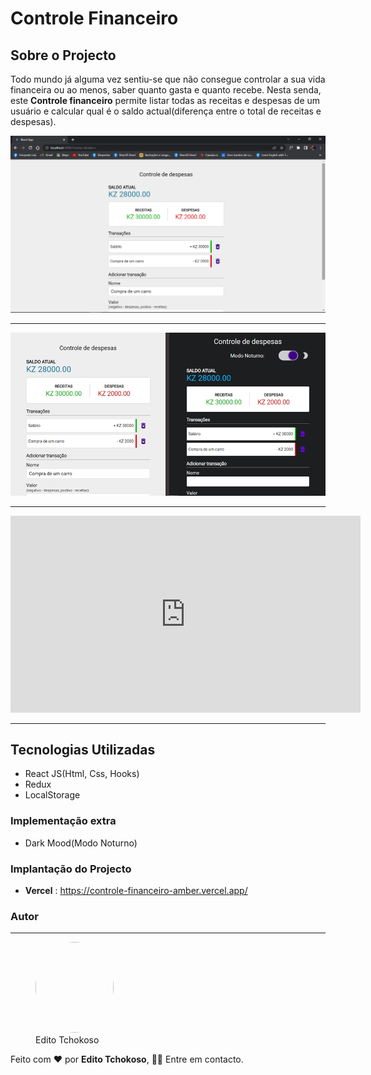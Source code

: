 # Controle Financeiro

## Sobre o Projecto
Todo mundo já alguma vez sentiu-se que não consegue controlar a sua vida financeira ou ao menos, saber quanto gasta e quanto recebe. Nesta senda, este **Controle financeiro** permite listar todas as receitas e despesas de um usuário e calcular qual é o saldo actual(diferença entre o total de receitas e despesas).

<img src='./src/assets/img/1 (1).png'>

***

<img src='./src/assets/img/1 (1)-horz.jpg'>

***

<iframe width="560" height="315" src="https://www.youtube.com/embed/P5RycnMEwhk"" frameborder="0" allowfullscreen></iframe>

***

## Tecnologias Utilizadas
* React JS(Html, Css, Hooks)
* Redux
* LocalStorage

### Implementação extra
* Dark Mood(Modo Noturno)

### Implantação do Projecto
- **Vercel** : https://controle-financeiro-amber.vercel.app/

### Autor
***

<figure>
    <img src='./src/assets/img/profile-picture.png' style='border-radius: 50%' width='125' height='145'>
    <figcaption>Edito Tchokoso</figcaption>
</figure>

Feito com ❤ por **Edito Tchokoso**, 👋🏽 Entre em contacto.
